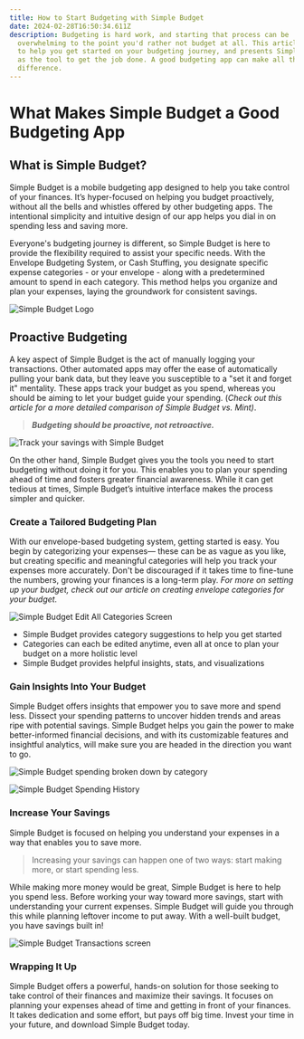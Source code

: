 ```yaml
---
title: How to Start Budgeting with Simple Budget
date: 2024-02-28T16:50:34.611Z
description: Budgeting is hard work, and starting that process can be
  overwhelming to the point you'd rather not budget at all. This article serves
  to help you get started on your budgeting journey, and presents Simple Budget
  as the tool to get the job done. A good budgeting app can make all the
  difference.
---
```

# What Makes Simple Budget a Good Budgeting App

## **What is Simple Budget?**

Simple Budget is a mobile budgeting app designed to help you take control of your finances. It’s hyper-focused on helping you budget proactively, without all the bells and whistles offered by other budgeting apps. The intentional simplicity and intuitive design of our app helps you dial in on spending less and saving more.

Everyone's budgeting journey is different, so Simple Budget is here to provide the flexibility required to assist your specific needs. With the Envelope Budgeting System, or Cash Stuffing, you designate specific expense categories - or your envelope - along with a predetermined amount to spend in each category. This method helps you organize and plan your expenses, laying the groundwork for consistent savings.

![Simple Budget Logo](sb_logo.png "Simple Budget Logo")

## Proactive Budgeting

A key aspect of Simple Budget is the act of manually logging your transactions. Other automated apps may offer the ease of automatically pulling your bank data, but they leave you susceptible to a "set it and forget it" mentality. These apps track your budget as you spend, whereas you should be aiming to let your budget guide your spending. (*Check out this article for a more detailed comparison of Simple Budget vs. Mint)*.

> ***Budgeting should be proactive, not retroactive.***

![Track your savings with Simple Budget](sb_savings.jpeg "Simple Budget always keeps you aware of your spending and savings")

On the other hand, Simple Budget gives you the tools you need to start budgeting without doing it for you. This enables you to plan your spending ahead of time and fosters greater financial awareness. While it can get tedious at times, Simple Budget’s intuitive interface makes the process simpler and quicker.

### **Create a Tailored Budgeting Plan**

With our envelope-based budgeting system, getting started is easy. You begin by categorizing your expenses— these can be as vague as you like, but creating specific and meaningful categories will help you track your expenses more accurately. Don't be discouraged if it takes time to fine-tune the numbers, growing your finances is a long-term play. *For more on setting up your budget, check out our article on creating envelope categories for your budget.*

![Simple Budget Edit All Categories Screen](sb_editallcategories.png "Edit all your categories at once for high level planning")

* Simple Budget provides category suggestions to help you get started
* Categories can each be edited anytime, even all at once to plan your budget on a more holistic level
* Simple Budget provides helpful insights, stats, and visualizations



### **Gain Insights Into Your Budget**

Simple Budget offers insights that empower you to save more and spend less. Dissect your spending patterns to uncover hidden trends and areas ripe with potential savings. Simple Budget helps you gain the power to make better-informed financial decisions, and with its customizable features and insightful analytics, will make sure you are headed in the direction you want to go.

![Simple Budget spending broken down by category](sb_insights.png "See how your spending breaks down across your categories")

![Simple Budget Spending History](sb_categoryinsights.png "Uncover trends by looking at your spending history")

### **Increase Your Savings**

Simple Budget is focused on helping you understand your expenses in a way that enables you to save more.

> Increasing your savings can happen one of two ways: start making more, or start spending less.

While making more money would be great, Simple Budget is here to help you spend less. Before working your way toward more savings, start with understanding your current expenses. Simple Budget will guide you through this while planning leftover income to put away. With a well-built budget, you have savings built in!

![Simple Budget Transactions screen](sb_home.png "Track all of your transactions in Simple Budget for a clear picture of your finances")

### Wrapping It Up

Simple Budget offers a powerful, hands-on solution for those seeking to take control of their finances and maximize their savings. It focuses on planning your expenses ahead of time and getting in front of your finances. It takes dedication and some effort, but pays off big time. Invest your time in your future, and download Simple Budget today.

